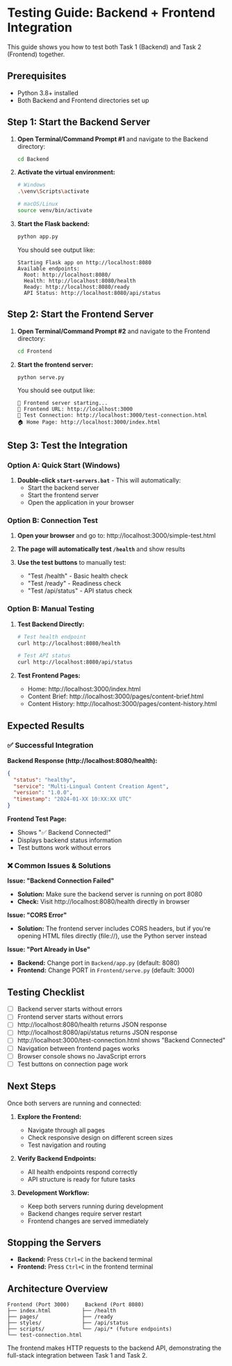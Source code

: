 # Testing Guide: Backend + Frontend Integration

This guide shows you how to test both Task 1 (Backend) and Task 2 (Frontend) together.

## Prerequisites

- Python 3.8+ installed
- Both Backend and Frontend directories set up

## Step 1: Start the Backend Server

1. **Open Terminal/Command Prompt #1** and navigate to the Backend directory:
   ```bash
   cd Backend
   ```

2. **Activate the virtual environment:**
   ```bash
   # Windows
   .\venv\Scripts\activate
   
   # macOS/Linux
   source venv/bin/activate
   ```

3. **Start the Flask backend:**
   ```bash
   python app.py
   ```

   You should see output like:
   ```
   Starting Flask app on http://localhost:8080
   Available endpoints:
     Root: http://localhost:8080/
     Health: http://localhost:8080/health
     Ready: http://localhost:8080/ready
     API Status: http://localhost:8080/api/status
   ```

## Step 2: Start the Frontend Server

1. **Open Terminal/Command Prompt #2** and navigate to the Frontend directory:
   ```bash
   cd Frontend
   ```

2. **Start the frontend server:**
   ```bash
   python serve.py
   ```

   You should see output like:
   ```
   🚀 Frontend server starting...
   📱 Frontend URL: http://localhost:3000
   🔗 Test Connection: http://localhost:3000/test-connection.html
   🏠 Home Page: http://localhost:3000/index.html
   ```

## Step 3: Test the Integration

### Option A: Quick Start (Windows)

1. **Double-click `start-servers.bat`** - This will automatically:
   - Start the backend server
   - Start the frontend server  
   - Open the application in your browser

### Option B: Connection Test

1. **Open your browser** and go to: http://localhost:3000/simple-test.html

2. **The page will automatically test `/health`** and show results

3. **Use the test buttons** to manually test:
   - "Test /health" - Basic health check
   - "Test /ready" - Readiness check
   - "Test /api/status" - API status check

### Option B: Manual Testing

1. **Test Backend Directly:**
   ```bash
   # Test health endpoint
   curl http://localhost:8080/health
   
   # Test API status
   curl http://localhost:8080/api/status
   ```

2. **Test Frontend Pages:**
   - Home: http://localhost:3000/index.html
   - Content Brief: http://localhost:3000/pages/content-brief.html
   - Content History: http://localhost:3000/pages/content-history.html

## Expected Results

### ✅ Successful Integration

**Backend Response (http://localhost:8080/health):**
```json
{
  "status": "healthy",
  "service": "Multi-Lingual Content Creation Agent",
  "version": "1.0.0",
  "timestamp": "2024-01-XX 10:XX:XX UTC"
}
```

**Frontend Test Page:**
- Shows "✅ Backend Connected!"
- Displays backend status information
- Test buttons work without errors

### ❌ Common Issues & Solutions

**Issue: "Backend Connection Failed"**
- **Solution:** Make sure the backend server is running on port 8080
- **Check:** Visit http://localhost:8080/health directly in browser

**Issue: "CORS Error"**
- **Solution:** The frontend server includes CORS headers, but if you're opening HTML files directly (file://), use the Python server instead

**Issue: "Port Already in Use"**
- **Backend:** Change port in `Backend/app.py` (default: 8080)
- **Frontend:** Change PORT in `Frontend/serve.py` (default: 3000)

## Testing Checklist

- [ ] Backend server starts without errors
- [ ] Frontend server starts without errors  
- [ ] http://localhost:8080/health returns JSON response
- [ ] http://localhost:8080/api/status returns JSON response
- [ ] http://localhost:3000/test-connection.html shows "Backend Connected"
- [ ] Navigation between frontend pages works
- [ ] Browser console shows no JavaScript errors
- [ ] Test buttons on connection page work

## Next Steps

Once both servers are running and connected:

1. **Explore the Frontend:**
   - Navigate through all pages
   - Check responsive design on different screen sizes
   - Test navigation and routing

2. **Verify Backend Endpoints:**
   - All health endpoints respond correctly
   - API structure is ready for future tasks

3. **Development Workflow:**
   - Keep both servers running during development
   - Backend changes require server restart
   - Frontend changes are served immediately

## Stopping the Servers

- **Backend:** Press `Ctrl+C` in the backend terminal
- **Frontend:** Press `Ctrl+C` in the frontend terminal

## Architecture Overview

```
Frontend (Port 3000)     Backend (Port 8080)
├── index.html          ├── /health
├── pages/              ├── /ready  
├── styles/             ├── /api/status
├── scripts/            └── /api/* (future endpoints)
└── test-connection.html
```

The frontend makes HTTP requests to the backend API, demonstrating the full-stack integration between Task 1 and Task 2.